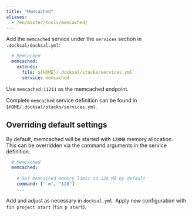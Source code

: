 ```yaml
---
title: "Memcached"
aliases:
  - /en/master/tools/memcached/
---
```



Add the `memcached` service under the `services` section in `.docksal/docksal.yml`:

```yaml
  # Memcached
  memcached:
    extends:
      file: ${HOME}/.docksal/stacks/services.yml
      service: memcached
```

Use `memcached:11211` as the memcached endpoint.

Complete `memcached` service definition can be found in `$HOME/.docksal/stacks/services.yml`.


## Overriding default settings

By default, memcached will be started with `128MB` memory allocation.  
This can be overridden via the command arguments in the service definition.

```yaml
  # Memcached
  memcached:
    ...
    # Set memcached memory limit to 128 MB by default
    command: ["-m", "128"]
    ...
```
Add and adjust as necessary in `docksal.yml`. Apply new configuration with `fin project start` (`fin p start`).
